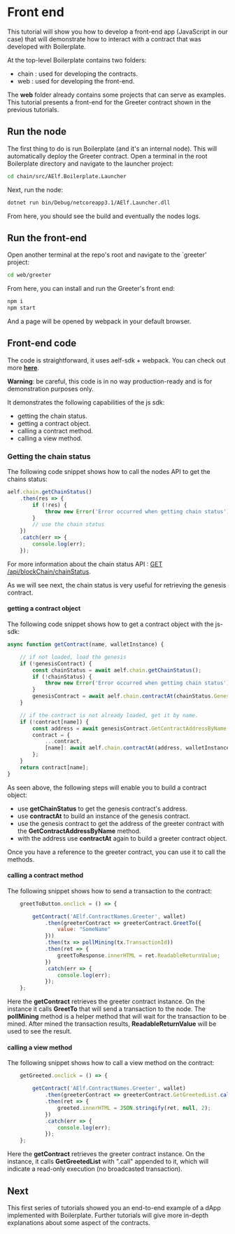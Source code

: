 # Front end

This tutorial will show you how to develop a front-end app (JavaScript in our case) that will demonstrate how to interact with a contract that was developed with Boilerplate. 

At the top-level Boilerplate contains two folders:
- chain : used for developing the contracts.
- web : used for developing the front-end.

The **web** folder already contains some projects that can serve as examples. This tutorial presents a front-end for the Greeter contract shown in the previous tutorials.

## Run the node

The first thing to do is run Boilerplate (and it's an internal node). This will automatically deploy the Greeter contract. Open a terminal in the root Boilerplate directory and navigate to the launcher project:

```bash
cd chain/src/AElf.Boilerplate.Launcher
```

Next, run the node:

```bash
dotnet run bin/Debug/netcoreapp3.1/AElf.Launcher.dll
```

From here, you should see the build and eventually the nodes logs.

## Run the front-end

Open another terminal at the repo's root and navigate to the `greeter' project:

```bash
cd web/greeter
```

From here, you can install and run the Greeter's front end:

```bash
npm i
npm start
```

And a page will be opened by webpack in your default browser.

## Front-end code

The code is straightforward, it uses aelf-sdk + webpack. You can check out more [**here**](https://github.com/AElfProject/aelf-sdk.js).

**Warning**: be careful, this code is in no way production-ready and is for demonstration purposes only.

It demonstrates the following capabilities of the js sdk:
- getting the chain status.
- getting a contract object.
- calling a contract method.
- calling a view method.

### Getting the chain status

The following code snippet shows how to call the nodes API to get the chains status:

```javascript
aelf.chain.getChainStatus()
    .then(res => {
        if (!res) {
            throw new Error('Error occurred when getting chain status');
        }
        // use the chain status
    })
    .catch(err => {
        console.log(err);
    });
```

For more information about the chain status API : [GET /api/blockChain/chainStatus](https://docs.aelf.io/v/docs-csharp-sdk/reference#get-the-current-status-of-the-block-chain).

As we will see next, the chain status is very useful for retrieving the genesis contract.

#### getting a contract object

The following code snippet shows how to get a contract object with the js-sdk:

```javascript
async function getContract(name, walletInstance) {

    // if not loaded, load the genesis
    if (!genesisContract) {
        const chainStatus = await aelf.chain.getChainStatus();
        if (!chainStatus) {
            throw new Error('Error occurred when getting chain status');
        }
        genesisContract = await aelf.chain.contractAt(chainStatus.GenesisContractAddress, walletInstance);
    }

    // if the contract is not already loaded, get it by name.
    if (!contract[name]) {
        const address = await genesisContract.GetContractAddressByName.call(sha256(name));
        contract = {
            ...contract,
            [name]: await aelf.chain.contractAt(address, walletInstance)
        };
    }
    return contract[name];
}
```

As seen above, the following steps will enable you to build a contract object:
- use **getChainStatus** to get the genesis contract's address.
- use **contractAt** to build an instance of the genesis contract.
- use the genesis contract to get the address of the greeter contract with the **GetContractAddressByName** method.
- with the address use **contractAt** again to build a greeter contract object.

Once you have a reference to the greeter contract, you can use it to call the methods.

#### calling a contract method

The following snippet shows how to send a transaction to the contract:

```javascript
    greetToButton.onclick = () => {

        getContract('AElf.ContractNames.Greeter', wallet)
            .then(greeterContract => greeterContract.GreetTo({
                value: "SomeName"
            }))
            .then(tx => pollMining(tx.TransactionId))
            .then(ret => {
                greetToResponse.innerHTML = ret.ReadableReturnValue;
            })
            .catch(err => {
                console.log(err);
            });
    };
```

Here the **getContract** retrieves the greeter contract instance. On the instance it calls **GreetTo** that will send a transaction to the node. The **pollMining** method is a helper method that will wait for the transaction to be mined. After mined the transaction results, **ReadableReturnValue** will be used to see the result.

#### calling a view method

The following snippet shows how to call a view method on the contract:

```javascript
    getGreeted.onclick = () => {

        getContract('AElf.ContractNames.Greeter', wallet)
            .then(greeterContract => greeterContract.GetGreetedList.call())
            .then(ret => {
                greeted.innerHTML = JSON.stringify(ret, null, 2);
            })
            .catch(err => {
                console.log(err);
            });
    };
```

Here the **getContract** retrieves the greeter contract instance. On the instance, it calls **GetGreetedList** with ".call" appended to it, which will indicate a read-only execution (no broadcasted transaction).

## Next

This first series of tutorials showed you an end-to-end example of a dApp implemented with Boilerplate. Further tutorials will give more in-depth explanations about some aspect of the contracts.